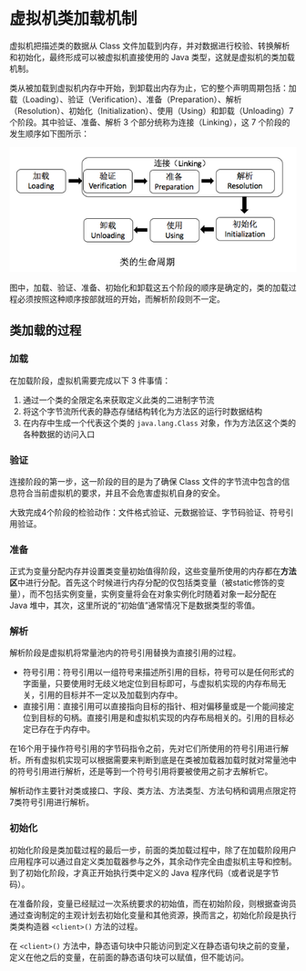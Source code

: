 # 虚拟机类加载机制

虚拟机把描述类的数据从 Class 文件加载到内存，并对数据进行校验、转换解析和初始化，最终形成可以被虚拟机直接使用的 Java 类型，这就是虚拟机的类加载机制。

类从被加载到虚拟机内存中开始，到卸载出内存为止，它的整个声明周期包括：加载（Loading）、验证（Verification）、准备（Preparation）、解析（Resolution）、初始化（Initialization）、使用（Using）和卸载（Unloading）7个阶段。其中验证、准备、解析 3 个部分统称为连接（Linking），这 7 个阶段的发生顺序如下图所示：

![img](images/161b466f3dcb07ca)

图中，加载、验证、准备、初始化和卸载这五个阶段的顺序是确定的，类的加载过程必须按照这种顺序按部就班的开始，而解析阶段则不一定。

## 类加载的过程

### 加载

在加载阶段，虚拟机需要完成以下 3 件事情：

1. 通过一个类的全限定名来获取定义此类的二进制字节流
2. 将这个字节流所代表的静态存储结构转化为方法区的运行时数据结构
3. 在内存中生成一个代表这个类的 `java.lang.Class` 对象，作为方法区这个类的各种数据的访问入口

### 验证

连接阶段的第一步，这一阶段的目的是为了确保 Class 文件的字节流中包含的信息符合当前虚拟机的要求，并且不会危害虚拟机自身的安全。

大致完成4个阶段的检验动作：文件格式验证、元数据验证、字节码验证、符号引用验证。

### 准备

正式为变量分配内存并设置类变量初始值得阶段，这些变量所使用的内存都在**方法区**中进行分配。首先这个时候进行内存分配的仅包括类变量（被static修饰的变量），而不包括实例变量，实例变量将会在对象实例化时随着对象一起分配在 Java 堆中，其次，这里所说的“初始值”通常情况下是数据类型的零值。

### 解析

解析阶段是虚拟机将常量池内的符号引用替换为直接引用的过程。

- 符号引用：符号引用以一组符号来描述所引用的目标，符号可以是任何形式的字面量，只要使用时无歧义地定位到目标即可，与虚拟机实现的内存布局无关，引用的目标并不一定以及加载到内存中。
- 直接引用：直接引用可以直接指向目标的指针、相对偏移量或是一个能间接定位到目标的句柄。直接引用是和虚拟机实现的内存布局相关的。引用的目标必定已存在于内存中。

在16个用于操作符号引用的字节码指令之前，先对它们所使用的符号引用进行解析。所有虚拟机实现可以根据需要来判断到底是在类被加载器加载时就对常量池中的符号引用进行解析，还是等到一个符号引用将要被使用之前才去解析它。

解析动作主要针对类或接口、字段、类方法、方法类型、方法句柄和调用点限定符7类符号引用进行解析。

### 初始化　

初始化阶段是类加载过程的最后一步，前面的类加载过程中，除了在加载阶段用户应用程序可以通过自定义类加载器参与之外，其余动作完全由虚拟机主导和控制。到了初始化阶段，才真正开始执行类中定义的 Java 程序代码（或者说是字节码）。

在准备阶段，变量已经赋过一次系统要求的初始值，而在初始阶段，则根据查询员通过查询制定的主观计划去初始化变量和其他资源，换而言之，初始化阶段是执行类类构造器 `<client>()` 方法的过程。

在 `<client>()` 方法中，静态语句块中只能访问到定义在静态语句块之前的变量，定义在他之后的变量，在前面的静态语句块可以赋值，但不能访问。